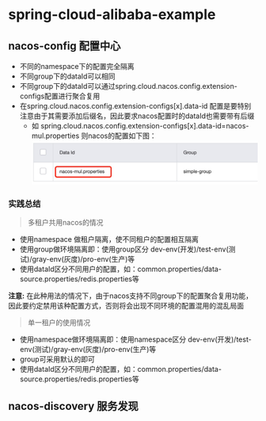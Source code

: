# spring-cloud-alibaba-example

## nacos-config 配置中心
- 不同的namespace下的配置完全隔离
- 不同group下的dataId可以相同
- 不同group下的dataId可以通过spring.cloud.nacos.config.extension-configs配置进行聚合复用
- 在spring.cloud.nacos.config.extension-configs[x].data-id 配置是要特别注意由于其需要添加后缀名，因此要求nacos配置时的dataId也需要带有后缀
   - 如 spring.cloud.nacos.config.extension-configs[x].data-id=nacos-mul.properties 则nacos的配置如下图：
   ![](img/nacos-data-id.jpg)

### 实践总结
> 多租户共用nacos的情况
- 使用namespace 做租户隔离，使不同租户的配置相互隔离
- 使用group做环境隔离即：使用group区分 dev-env(开发)/test-env(测试)/gray-env(灰度)/pro-env(生产)等
- 使用dataId区分不同用户的配置，如：common.properties/data-source.properties/redis.properties等

**注意:** 在此种用法的情况下，由于nacos支持不同group下的配置聚合复用功能，因此要约定禁用该种配置方式，否则将会出现不同环境的配置混用的混乱局面

> 单一租户的使用情况
- 使用namespace做环境隔离即：使用namespace区分 dev-env(开发)/test-env(测试)/gray-env(灰度)/pro-env(生产)等
- group可采用默认的即可
- 使用dataId区分不同用户的配置，如：common.properties/data-source.properties/redis.properties等

## nacos-discovery 服务发现
 
   


